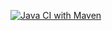 
[![Java CI with Maven](https://github.com/erpr2001/lab12/actions/workflows/maven.yml/badge.svg)](https://github.com/erpr2001/lab12/actions/workflows/maven.yml)
